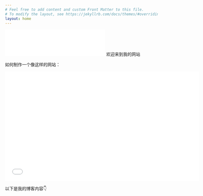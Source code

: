 ```yaml
---
# Feel free to add content and custom Front Matter to this file.
# To modify the layout, see https://jekyllrb.com/docs/themes/#overriding-theme-defaults
layout: home
---
```

<iframe frameborder="no" border="0" marginwidth="0" marginheight="0" width=330 height=86 src="//music.163.com/outchain/player?type=2&id=1934872822&auto=1&height=66"></iframe>
欢迎来到我的网站

如何制作一个像这样的网站：
<iframe src="//player.bilibili.com/player.html?aid=678557527&bvid=BV1nm4y1f7sq&cid=496593480&page=1" scrolling="yes" border="0" frameborder="no" framespacing="0" allowfullscreen="true" width="640" height="360"> </iframe>

以下是我的博客内容👇
